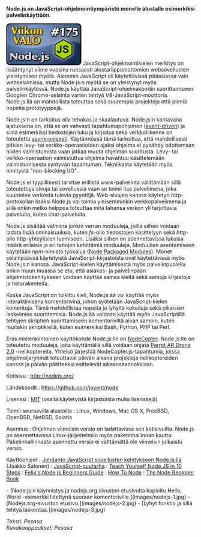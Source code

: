 <!--
Title: Node.js
Week: 4x19
Number: 175
Date: 2014/05/04
Pageimage: valo175-nodejs.png
Tags: Linux,Windows,Mac OS X,FreeBSD,OpenBSD,NetBSD,Solaris,WebOS,Ohjelmointi,JavaScript,Palvelin
-->

**Node.js on JavaScript-ohjelmointiympäristö monelle alustalle
esimerkiksi palvelinkäyttöön.**

![](images/valo175-nodejs.png "fig:valo175-nodejs.png")
JavaScript-ohjelmointikielen merkitys on lisääntynyt viime vuosina
runsaasti alustariippumattomien websovellusten yleistymisen myötä.
Aiemmin JavaScript oli käytettävissä pääasiassa vain webselaimissa,
mutta Node.js:n myötä se on yleistynyt myös palvelinkäytössä. Node.js
käyttää JavaScript-ohjelmakoodin suorittamiseen Googlen Chrome-selainta
varten tehtyä V8-JavaScript-moottoria. Node.js:llä on mahdollista
toteuttaa sekä suurempia projekteja että pieniä nopeita prototyyppejä.

Node.js:n on tarkoitus olla tehokas ja skaalautuva. Node.js:n kantavana
ajatuksena on, että se on vahvasti tapahtumapohjainen
([event-driven](http://en.wikipedia.org/wiki/Event-driven_programming))
ja siinä esimerkiksi tiedostojen luku ja kirjoitus sekä verkkoliikenne
on toteutettu
[asynkronisesti](http://en.wikipedia.org/wiki/Asynchronous_I/O).
Käytännössä tämä tarkoittaa, että mahdollisesti pitkien levy- tai
verkko-operaatioiden ajaksi ohjelma ei pysähdy odottamaan niiden
valmistumista vaan jatkaa muuta ohjelman suoritusta. Levy- tai
verkko-operaation valmistuttua ohjelma havahtuu käsittelemään
valmistumisesta syntyvän tapahtuman. Tekniikasta käytetään myös
nimitystä "non-blocking I/O".

Node.js ei tyypillisesti tarvitse erillistä www-palvelinta välittämään
sillä toteutettuja sivuja tai sovelluksia vaan se toimii itse
palvelimena, joka kuuntelee verkosta tulevia pyyntöjä. Web-sivujen
kanssa käytetyn http-protokollan lisäksi Node.js voi toimia
yleisemminkin verkkopalvelimena ja sillä onkin melko helppoa toteuttaa
mitä tahansa verkon yli tarjottavia palveluita, kuten chat-palveluita.

Node.js sisältää valmiina jonkin verran moduuleja, joilla siihen voidaan
ladata lisää ominaisuuksia, kuten *fs*-olio tiedostojen käsittelyyn sekä
*http*-olio http-yhteyksien luomiseen. Lisäksi siihen on asennettavissa
lukuisa määrä erilaisia ja eri tahojen kehittämiä moduuleja. Moduulien
asentamiseen käytetään *npm*-nimistä työkalua ([Node Packaged
Modules](https://www.npmjs.org/)). Monet selainpäässä käytetyistä
JavaScript-kirjastoista ovat käytettävissä myös Node.js:n kanssa.
JavaScript-kielen käyttämisestä myös palvelinpuolella onkin muun muassa
se etu, että asiakas- ja palvelinpään ohjelmistokehitykseen voidaan
käyttää samaa kieltä sekä samoja kirjastoja ja tietorakenteita.

Koska JavaScript on tulkittu kieli, Node.js:ää voi käyttää myös
interaktiivisena komentorivinä, johon syötetään JavaScript-kielen
komentoja. Tämä mahdollistaa nopeita ja lyhyitä kokeiluja sekä pikaisien
laskelmien suorittamisia. Node.js:ää voidaan käyttää myös JavaScriptillä
tehtyjen skriptien suorittamiseen komentoriviltä aivan samoin, kuten
muitakin skriptikieliä, kuten esimerkiksi Bash, Python, PHP tai Perl.

Eräs mielenkiintoinen käyttökohde Node.js:lle on
[NodeCopter](http://nodecopter.com/). Node.js:lle on toteutettu
moduuleja, joita käyttämällä sillä voidaan ohjata [Parrot AR Drone
2.0](http://en.wikipedia.org/wiki/Parrot_AR.Drone#Version_2.0)
-nelikoptereita. Yhteisö järjestää NodeCopter.js-tapahtumia, joissa
ohjelmoijaryhmät toteuttavat päivän aikana projekteja nelikoptereiden
kanssa ja päivän päätteeksi esittelevät aikaansaannoksiaan.

Kotisivu
:   <http://nodejs.org/>

Lähdekoodit
:   <https://github.com/joyent/node>

Lisenssi
:   [MIT](MIT) (osalla käytetyistä kirjastoista muita
    lisenssejä)

Toimii seuraavilla alustoilla
:   Linux, Windows, Mac OS X, FreeBSD, OpenBSD, NetBSD, Solaris

Asennus
:   Ohjelman viimeisin versio on ladattavissa sen kotisivuilta. Node.js
    on asennettavissa Linux-järjestelmiin myös paketinhallinnan kautta.
    Paketinhallinnasta asennettu versio ei välttämättä ole viimeisin
    julkaistu versio.

Käyttöohjeet
:   [Johdanto JavaScript sovellusten kehitykseen
    Node.js:llä](http://blite.iki.fi/artikkelit/javascript-nodejs-johdanto/)
    (Jaakko Salonen)
:   [JavaScript-puutarha](http://bonsaiden.github.io/JavaScript-Garden/fi/)
:   [Teach Yourself Node.JS in 10
    Steps](http://blog.ponyfoo.com/2013/07/12/teach-yourself-nodejs-in-10-steps)
:   [Felix's Node.js Beginners
    Guide](http://nodeguide.com/beginner.html)
:   [How To Node](http://howtonode.org/)
:   [The Node Beginner Book](http://www.nodebeginner.org/)

<div class="psgallery" markdown="1">
-   [Node.js:n käynnistys ja nodejs.org:sivuston etusivulta kopioitu
    Hello, World -esimerkki liitettynä suoraan
    komentoriville.](images/nodejs-1.jpg)
-   [Nodejs.org-sivuston etusivu.](images/nodejs-2.jpg)
-   [Lyhyt funktio ja sillä tehtyä laskentaa.](images/nodejs-3.jpg)
</div>

*Teksti: Pesasa* <br />
*Kuvakaappaukset: Pesasa*

